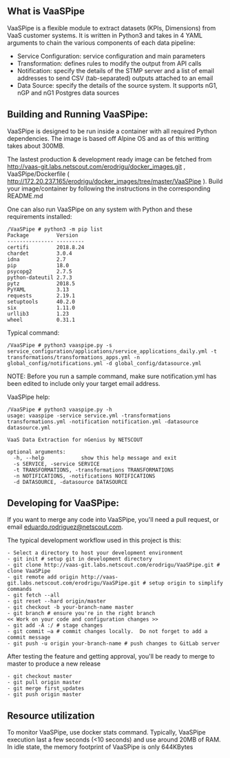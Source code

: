 ## What is VaaSPipe

VaaSPipe is a flexible module to extract datasets (KPIs, Dimensions) from VaaS customer systems.
It is written in Python3 and takes in 4 YAML arguments to chain the various components of each data pipeline:

- Service Configuration: service configuration and main parameters
- Transformation: defines rules to modify the output from API calls
- Notification: specify the details of the STMP server and a list of email addresses to send CSV (tab-separated) outputs attached to an email
- Data Source: specify the details of the source system. It supports nG1, nGP and nG1 Postgres data sources

## Building and Running VaaSPipe:

VaaSPipe is designed to be run inside a container with all required Python dependencies. The image is based off Alpine OS and as of this writting takes about 300MB.

The lastest production & development ready image can be fetched from http://vaas-git.labs.netscout.com/erodrigu/docker_images.git , VaaSPipe/Dockerfile
( http://172.20.237.165/erodrigu/docker_images/tree/master/VaaSPipe ).  Build your image/container by following the instructions in the corresponding README.md

One can also run VaaSPipe on any system with Python and these requirements installed:

```
/VaaSPipe # python3 -m pip list
Package         Version
--------------- ---------
certifi         2018.8.24
chardet         3.0.4
idna            2.7
pip             18.0
psycopg2        2.7.5
python-dateutil 2.7.3
pytz            2018.5
PyYAML          3.13
requests        2.19.1
setuptools      40.2.0
six             1.11.0
urllib3         1.23
wheel           0.31.1

```

Typical command:

```
/VaaSPipe # python3 vaaspipe.py -s service_configuration/applications/service_applications_daily.yml -t transformations/transformations_apps.yml -n global_config/notifications.yml -d global_config/datasource.yml
```

NOTE: Before you run a sample command, make sure notification.yml has been edited to include only your target email address.


VaaSPipe help:

```
/VaaSPipe # python3 vaaspipe.py -h
usage: vaaspipe -service service.yml -transformations transformations.yml -notification notification.yml -datasource datasource.yml

VaaS Data Extraction for nGenius by NETSCOUT

optional arguments:
  -h, --help            show this help message and exit
  -s SERVICE, -service SERVICE
  -t TRANSFORMATIONS, -transformations TRANSFORMATIONS
  -n NOTIFICATIONS, -notifications NOTIFICATIONS
  -d DATASOURCE, -datasource DATASOURCE
```

## Developing for VaaSPipe:

If you want to merge any code into VaaSPipe, you'll need a pull request, or email eduardo.rodriguez@netscout.com.

The typical development workflow used in this project is this:
```
- Select a directory to host your development environment
- git init # setup git in development directory
- git clone http://vaas-git.labs.netscout.com/erodrigu/VaaSPipe.git # clone VaaSPipe
- git remote add origin http://vaas-git.labs.netscout.com/erodrigu/VaaSPipe.git # setup origin to simplify commands
- git fetch --all
- git reset --hard origin/master
- git checkout -b your-branch-name master
- git branch # ensure you're in the right branch
<< Work on your code and configuration changes >>
- git add -A :/ # stage changes
- git commit –a # commit changes locally.  Do not forget to add a commit message
- git push -u origin your-branch-name # push changes to GitLab server
```

After testing the feature and getting approval, you'll be ready to merge to master to produce a new release

```
- git checkout master
- git pull origin master
- git merge first_updates
- git push origin master
```

## Resource utilization

To monitor VaaSPipe, use docker stats command.  Typically, VaaSPipe execution last a few seconds (<10 seconds) and use around 20MB of RAM. In idle state, the memory footprint of VaaSPipe is only 644KBytes
